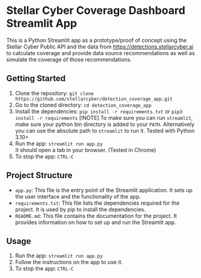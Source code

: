 # Stellar Cyber Coverage Dashboard Streamlit App

This is a Python Streamlit app as a prototype/proof of concept using the Stellar Cyber Public API and the data from https://detections.stellarcyber.ai to calculate coverage and provide data source recommendations as well as simulate the coverage of those recommendations.

## Getting Started

1. Clone the repository: `git clone https://github.com/stellarcyber/detection_coverage_app.git`
2. Go to the cloned directory: `cd detection_coverage_app`
3. Install the dependencies: `pip install -r requirements.txt`  or `pip3 install -r requirements` 
[!NOTE]
To make sure you can run `streamlit`, make sure your python bin directory is added to your `PATH`. Alternatively you can use the absolute path to `streamlit` to run it.
Tested with Python 3.10+
4. Run the app: `streamlit run app.py`  
   It should open a tab in your browser. (Tested in Chrome)
5. To stop the app: `CTRL-C`

## Project Structure

- `app.py`: This file is the entry point of the Streamlit application. It sets up the user interface and the functionality of the app.
- `requirements.txt`: This file lists the dependencies required for the project. It is used by pip to install the dependencies.
- `README.md`: This file contains the documentation for the project. It provides information on how to set up and run the Streamlit app.

## Usage

1. Run the app: `streamlit run app.py`
2. Follow the instructions on the app to use it.
3. To stop the app: `CTRL-C`
